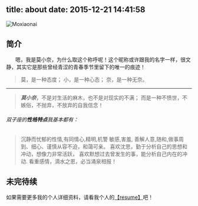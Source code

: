 title: about
date: 2015-12-21 14:41:58
---
![Moxiaonai](http://upload-images.jianshu.io/upload_images/1362811-e4746eb7e9ea5a72.png?imageMogr2/auto-orient/strip%7CimageView2/2/w/1240)
## 简介
&ensp; &ensp;&ensp;嗯，我是莫小奈，为什么取这个称呼呢！这个昵称或许跟我的名字一样，很文静，其实它是那些曾经青涩的青春季节里留下的唯一的痕迹！
>  莫，是一种态度；
 小，是一种心态；
奈，是一种无奈。
  
---  

>  ***莫小奈***，不是对生活的麻木，也不是对现实的不满；
而是一种不愤世，不嫉俗，不抛弃，不放弃的自我信念！

###### 双子座的**性格特点**我基本都有：
>  沉静而忧郁的性情,有同情心,精明,机警 敏感,害羞,
善解人意,随和,做事周到、细心、谨慎从容不迫，和蔼可亲。
喜欢沈思，勤于分析自己的思想和冲动，想像力非常活跃，
喜欢默想过去曾发生的事，能分析自己内在的冲动.
看重感情，滴水之恩，必当涌泉相报！

## 未完待续

如果需要更多我的个人详细资料，请看我个人的[【resume】](http://moxiaonai.ml/resume/)吧！